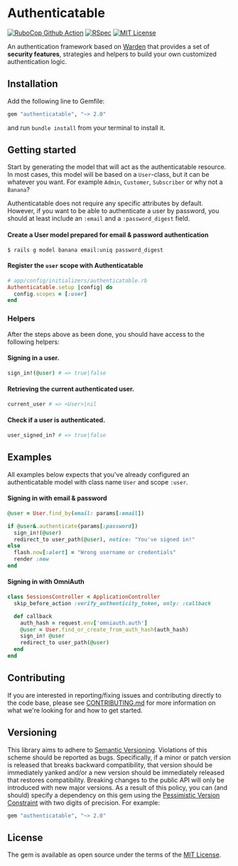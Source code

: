 Authenticatable 
==============
[![RuboCop Github Action](https://github.com/kiqr/authenticatable/actions/workflows/rubocop.yml/badge.svg)](https://github.com/kiqr/authenticatable/actions/workflows/rubocop.yml)
[![RSpec](https://github.com/kiqr/authenticatable/actions/workflows/rspec.yml/badge.svg)](https://github.com/kiqr/authenticatable/actions/workflows/rspec.yml)
[![MIT License](https://img.shields.io/badge/License-MIT-blue.svg)](LICENSE.md)

An authentication framework based on [Warden](https://github.com/wardencommunity/warden) that provides a set of **security features**, strategies and helpers to build your own customized authentication logic.

Installation
------------

Add the following line to Gemfile:

```ruby
gem "authenticatable", "~> 2.0"
```

and run `bundle install` from your terminal to install it.

Getting started
---------------
Start by generating the model that will act as the authenticatable resource. In most cases, this model will be based on a `User`-class, but it can be whatever you want. For example `Admin`, `Customer`, `Subscriber` or why not a `Banana`?

Authenticatable does not require any specific attributes by default. However, if you want to be able to authenticate a user by password, you should at least include an `:email` and a `:password_digest` field.

#### Create a User model prepared for email & password authentication
```console
$ rails g model banana email:uniq password_digest
```

#### Register the `user` scope with Authenticatable
```ruby
# app/config/initializers/authenticatable.rb
Authenticatable.setup |config| do
  config.scopes = [:user]
end
```

### Helpers

After the steps above as been done, you should have access to the following helpers:

#### Signing in a user.
```ruby
sign_in!(@user) # => true|false
```

#### Retrieving the current authenticated user.
```ruby
current_user # => <User>|nil
```

#### Check if a user is authenticated.
```ruby
user_signed_in? # => true|false
```

Examples
--------
All examples below expects that you've already configured an authenticatable model with class name `User` and scope `:user`.

#### Signing in with email & password
```ruby
@user = User.find_by(email: params[:email])

if @user&.authenticate(params[:password])
  sign_in!(@user)
  redirect_to user_path(@user), notice: "You've signed in!"
else
  flash.now[:alert] = "Wrong username or credentials"
  render :new
end
```

#### Signing in with OmniAuth
```ruby
class SessionsController < ApplicationController
  skip_before_action :verify_authenticity_token, only: :callback

  def callback
    auth_hash = request.env['omniauth.auth']
    @user = User.find_or_create_from_auth_hash(auth_hash)
    sign_in! @user
    redirect_to user_path(@user)
  end
end
```

Contributing
------------
If you are interested in reporting/fixing issues and contributing directly to the code base, please see [CONTRIBUTING.md](CONTRIBUTING.md) for more information on what we're looking for and how to get started.

Versioning
----------
This library aims to adhere to [Semantic Versioning](http://semver.org/). Violations
of this scheme should be reported as bugs. Specifically, if a minor or patch
version is released that breaks backward compatibility, that version should be
immediately yanked and/or a new version should be immediately released that
restores compatibility. Breaking changes to the public API will only be
introduced with new major versions. As a result of this policy, you can (and
should) specify a dependency on this gem using the [Pessimistic Version
Constraint](http://guides.rubygems.org/patterns/#pessimistic-version-constraint) with two digits of precision. For example:

```ruby
gem "authenticatable", "~> 2.0"
```

License
-------
The gem is available as open source under the terms of the [MIT License](https://opensource.org/licenses/MIT).
